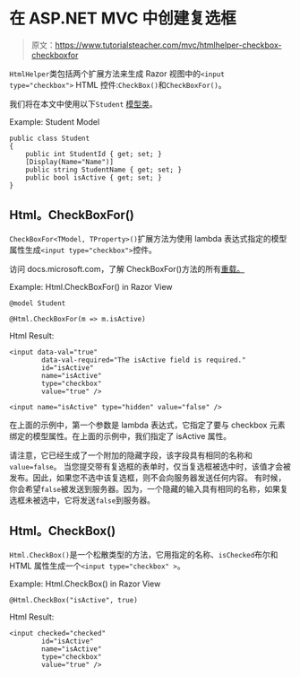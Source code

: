 # 在 ASP.NET MVC 中创建复选框

> 原文：<https://www.tutorialsteacher.com/mvc/htmlhelper-checkbox-checkboxfor>

`HtmlHelper`类包括两个扩展方法来生成 Razor 视图中的`<input type="checkbox">` HTML 控件:`CheckBox()`和`CheckBoxFor()`。

我们将在本文中使用以下`Student` [模型类](/mvc/mvc-model)。

Example: Student Model 

```
public class Student
{
    public int StudentId { get; set; }
    [Display(Name="Name")]
    public string StudentName { get; set; }
    public bool isActive { get; set; }
} 
```

## Html。CheckBoxFor()

`CheckBoxFor<TModel, TProperty>()`扩展方法为使用 lambda 表达式指定的模型属性生成`<input type="checkbox">`控件。

访问 docs.microsoft.com，了解 CheckBoxFor()方法的所有[重载。](https://docs.microsoft.com/en-us/dotnet/api/system.web.mvc.html.inputextensions.checkbox?view=aspnet-mvc-5.2)

Example: Html.CheckBoxFor() in Razor View 

```
@model Student

@Html.CheckBoxFor(m => m.isActive) 
```

Html Result:

```
<input data-val="true" 
        data-val-required="The isActive field is required." 
        id="isActive" 
        name="isActive" 
        type="checkbox" 
        value="true" />

<input name="isActive" type="hidden" value="false" />
```

在上面的示例中，第一个参数是 lambda 表达式，它指定了要与 checkbox 元素绑定的模型属性。在上面的示例中，我们指定了 isActive 属性。

请注意，它已经生成了一个附加的隐藏字段，该字段具有相同的名称和`value=false`。 当您提交带有复选框的表单时，仅当复选框被选中时，该值才会被发布。因此，如果您不选中该复选框，则不会向服务器发送任何内容。 有时候，你会希望`false`被发送到服务器。因为，一个隐藏的输入具有相同的名称，如果复选框未被选中，它将发送`false`到服务器。

## Html。CheckBox()

`Html.CheckBox()`是一个松散类型的方法，它用指定的名称、`isChecked`布尔和 HTML 属性生成一个`<input type="checkbox" >`。

Example: Html.CheckBox() in Razor View 

```
@Html.CheckBox("isActive", true) 
```

Html Result:

```
<input checked="checked" 
        id="isActive" 
        name="isActive" 
        type="checkbox" 
        value="true" />
```

